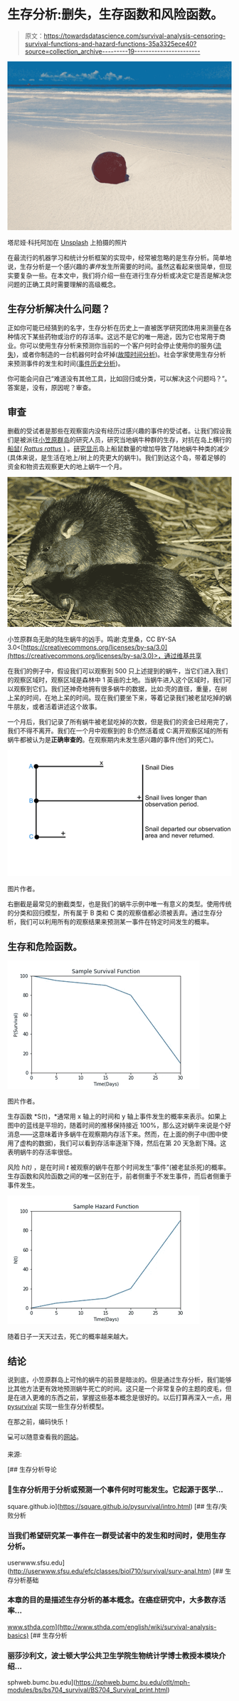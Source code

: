 # 生存分析:删失，生存函数和风险函数。

> 原文：<https://towardsdatascience.com/survival-analysis-censoring-survival-functions-and-hazard-functions-35a3325ece40?source=collection_archive---------19----------------------->

![](img/e0b787e8634eca0ffd2659563838d85c.png)

塔尼娅·科托阿加在 [Unsplash](https://unsplash.com?utm_source=medium&utm_medium=referral) 上拍摄的照片

在最流行的机器学习和统计分析框架的实现中，经常被忽略的是生存分析。简单地说，生存分析是一个感兴趣的*事件*发生所需要的时间。虽然这看起来很简单，但现实要复杂一些。在本文中，我们将介绍一些在进行生存分析或决定它是否是解决您问题的正确工具时需要理解的高级概念。

## 生存分析解决什么问题？

正如你可能已经猜到的名字，生存分析在历史上一直被医学研究团体用来测量在各种情况下某些药物或治疗的存活率。这远不是它的唯一用途，因为它也常用于商业。你可以使用生存分析来预测你当前的一个客户何时会停止使用你的服务([流失](https://blog.hubspot.com/service/what-is-customer-churn))，或者你制造的一台机器何时会坏掉([故障时间分析](http://userwww.sfsu.edu/efc/classes/biol710/survival/surv-anal.htm))。社会学家使用生存分析来预测事件的发生和时间([事件历史分析](https://www.encyclopedia.com/social-sciences/encyclopedias-almanacs-transcripts-and-maps/event-history-analysis))。

你可能会问自己“难道没有其他工具，比如回归或分类，可以解决这个问题吗？”。答案是，没有，原因呢？审查。

## 审查

删截的受试者是那些在观察窗内没有经历过感兴趣的事件的受试者。让我们假设我们是被派往[小笠原群岛](https://en.wikipedia.org/wiki/Bonin_Islands)的研究人员，研究当地蜗牛种群的生存，对抗在岛上横行的[船鼠( *Rattus rattus* )](https://www.pestdetective.org.nz/culprits/ship-rat/) 。[研究显示](https://www.sciencedirect.com/science/article/abs/pii/S0006320710001436?via%3Dihub)岛上船鼠数量的增加导致了陆地蜗牛种类的减少(具体来说，是生活在地上/树上的壳更大的蜗牛)。我们到达这个岛，带着足够的资金和物资去观察更大的地上蜗牛一个月。

![](img/8cf2b332d2ed595987cd9191a25c10d8.png)

小笠原群岛无助的陆生蜗牛的凶手。鸣谢:克里桑，CC BY-SA 3.0<[https://creativecommons.org/licenses/by-sa/3.0](https://creativecommons.org/licenses/by-sa/3.0)>，通过维基共享

在我们的例子中，假设我们可以观察到 500 只上述提到的蜗牛，当它们进入我们的观察区域时，观察区域是森林中 1 英亩的土地。当蜗牛进入这个区域时，我们可以观察到它们。我们还神奇地拥有很多蜗牛的数据，比如:壳的直径，重量，在树上呆的时间，在地上呆的时间。现在我们要坐下来，等着记录我们被老鼠吃掉的蜗牛朋友，或者活着讲述这个故事。

一个月后，我们记录了所有蜗牛被老鼠吃掉的次数，但是我们的资金已经用完了，我们不得不离开。我们在一个月中观察到的 B:仍然活着或 C:离开观察区域的所有蜗牛都被认为是**正确审查的**。在观察期内未发生感兴趣的事件(他们的死亡)。

![](img/876f40d6969eb002d55f68b479bf19a3.png)

图片作者。

右删截是最常见的删截类型，也是我们的蜗牛示例中唯一有意义的类型。使用传统的分类和回归模型，所有属于 B 类和 C 类的观察值都必须被丢弃。通过生存分析，我们可以利用所有的观察结果来预测某一事件在特定时间发生的概率。

## 生存和危险函数。

![](img/567ea98fd8a7b8be8fb433cb70a85a8b.png)

图片作者。

生存函数 *S(t)，*通常用 x 轴上的时间和 y 轴上事件发生的概率来表示。如果上图中的蓝线是平坦的，随着时间的推移保持接近 100%，那么这对蜗牛来说是个好消息——这意味着许多蜗牛在观察期内存活下来。然而，在上面的例子中(图中使用了虚构的数据)，我们可以看到存活率逐渐下降，然后在第 20 天急剧下降。这表明蜗牛的存活率很低。

风险 *h(t)* ，是在时间 *t* 被观察的蜗牛在那个时间发生“事件”(被老鼠杀死)的概率。生存函数和风险函数之间的唯一区别在于，前者侧重于不发生事件，而后者侧重于事件发生。

![](img/7883bc6ada9eef605c2e3265b2ea2c6b.png)

随着日子一天天过去，死亡的概率越来越大。

## 结论

说到底，小笠原群岛上可怜的蜗牛的前景是暗淡的。但是通过生存分析，我们能够比其他方法更有效地预测蜗牛死亡的时间。这只是一个非常复杂的主题的皮毛，但是在进入更难的东西之前，掌握这些基本概念是很好的。以后打算再深入一点，用 [pysurvival](https://square.github.io/pysurvival/) 实现一些生存分析模型。

在那之前，编码快乐！

💻可以随意查看我的[网站](https://brendanferris.com/)。

来源:

[](https://square.github.io/pysurvival/intro.html) [## 生存分析导论

### 生存分析用于分析或预测一个事件何时可能发生。它起源于医学…

square.github.io](https://square.github.io/pysurvival/intro.html) [](http://userwww.sfsu.edu/efc/classes/biol710/survival/surv-anal.htm) [## 生存/失败分析

### 当我们希望研究某一事件在一群受试者中的发生和时间时，使用生存分析。

userwww.sfsu.edu](http://userwww.sfsu.edu/efc/classes/biol710/survival/surv-anal.htm) [](http://www.sthda.com/english/wiki/survival-analysis-basics) [## 生存分析基础

### 本章的目的是描述生存分析的基本概念。在癌症研究中，大多数存活率…

www.sthda.com](http://www.sthda.com/english/wiki/survival-analysis-basics) [](https://sphweb.bumc.bu.edu/otlt/mph-modules/bs/bs704_survival/BS704_Survival_print.html) [## 生存分析

### 丽莎沙利文，波士顿大学公共卫生学院生物统计学博士教授本模块介绍…

sphweb.bumc.bu.edu](https://sphweb.bumc.bu.edu/otlt/mph-modules/bs/bs704_survival/BS704_Survival_print.html)